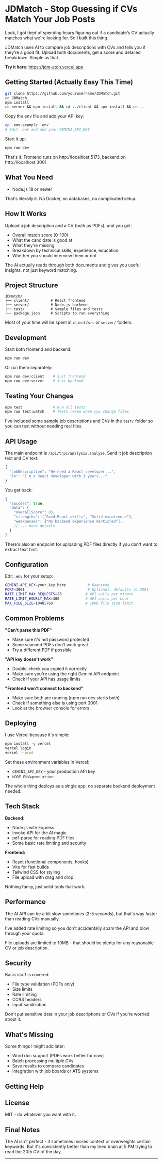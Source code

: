 # JDMatch - Stop Guessing if CVs Match Your Job Posts

Look, I got tired of spending hours figuring out if a candidate's CV actually matches what we're looking for. So I built this thing.

JDMatch uses AI to compare job descriptions with CVs and tells you if they're a good fit. Upload both documents, get a score and detailed breakdown. Simple as that.

**Try it here**: https://jdm-atch.vercel.app

## Getting Started (Actually Easy This Time)

```bash
git clone https://github.com/yourusername/JDMatch.git
cd JDMatch
npm install
cd server && npm install && cd ../client && npm install && cd ..
```

Copy the env file and add your API key:
```bash
cp .env.example .env
# Edit .env and add your GEMINI_API_KEY
```

Start it up:
```bash
npm run dev
```

That's it. Frontend runs on http://localhost:5173, backend on http://localhost:3001.

## What You Need

- Node.js 18 or newer


That's literally it. No Docker, no databases, no complicated setup.

## How It Works

Upload a job description and a CV (both as PDFs), and you get:

- Overall match score (0-100)
- What the candidate is good at
- What they're missing
- Breakdown by technical skills, experience, education
- Whether you should interview them or not

The AI actually reads through both documents and gives you useful insights, not just keyword matching.

## Project Structure

```
JDMatch/
├── client/          # React frontend
├── server/          # Node.js backend
├── test/            # Sample files and tests
└── package.json     # Scripts to run everything
```

Most of your time will be spent in `client/src` or `server/` folders.

## Development

Start both frontend and backend:
```bash
npm run dev
```

Or run them separately:
```bash
npm run dev:client    # Just frontend
npm run dev:server    # Just backend
```

## Testing Your Changes

```bash
npm test              # Run all tests
npm run test:watch    # Tests rerun when you change files
```

I've included some sample job descriptions and CVs in the `test/` folder so you can test without needing real files.

## API Usage

The main endpoint is `/api/trpc/analysis.analyze`. Send it job description text and CV text:

```javascript
{
  "jobDescription": "We need a React developer...",
  "cv": "I'm a React developer with 3 years..."
}
```

You get back:
```javascript
{
  "success": true,
  "data": {
    "overallScore": 85,
    "strengths": ["Good React skills", "Solid experience"],
    "weaknesses": ["No backend experience mentioned"],
    // ... more details
  }
}
```

There's also an endpoint for uploading PDF files directly if you don't want to extract text first.

## Configuration

Edit `.env` for your setup:

```bash
GEMINI_API_KEY=your_key_here          # Required
PORT=3001                             # Optional, defaults to 3001
RATE_LIMIT_MAX_REQUESTS=20           # API calls per minute
RATE_LIMIT_HOURLY_MAX=300            # API calls per hour
MAX_FILE_SIZE=10485760               # 10MB file size limit
```

## Common Problems

**"Can't parse this PDF"**
- Make sure it's not password protected
- Some scanned PDFs don't work great
- Try a different PDF if possible

**"API key doesn't work"**
- Double-check you copied it correctly
- Make sure you're using the right Gemini API endpoint
- Check if your API has usage limits

**"Frontend won't connect to backend"**
- Make sure both are running (npm run dev starts both)
- Check if something else is using port 3001
- Look at the browser console for errors

## Deploying

I use Vercel because it's simple:

```bash
npm install -g vercel
vercel login
vercel --prod
```

Set these environment variables in Vercel:
- `GEMINI_API_KEY` - your production API key
- `NODE_ENV=production`

The whole thing deploys as a single app, no separate backend deployment needed.


## Tech Stack

**Backend:**
- Node.js with Express
- Invoke API for the AI magic
- pdf-parse for reading PDF files
- Some basic rate limiting and security

**Frontend:**
- React (functional components, hooks)
- Vite for fast builds
- Tailwind CSS for styling
- File upload with drag and drop

Nothing fancy, just solid tools that work.

## Performance

The AI API can be a bit slow sometimes (2-5 seconds), but that's way faster than reading CVs manually.

I've added rate limiting so you don't accidentally spam the API and blow through your quota.

File uploads are limited to 10MB - that should be plenty for any reasonable CV or job description.

## Security

Basic stuff is covered:
- File type validation (PDFs only)
- Size limits
- Rate limiting
- CORS headers
- Input sanitization

Don't put sensitive data in your job descriptions or CVs if you're worried about it.

## What's Missing

Some things I might add later:
- Word doc support (PDFs work better for now)
- Batch processing multiple CVs
- Save results to compare candidates
- Integration with job boards or ATS systems


## Getting Help


## License

MIT - do whatever you want with it.

## Final Notes


The AI isn't perfect - it sometimes misses context or overweights certain keywords. But it's consistently better than my tired brain at 5 PM trying to read the 20th CV of the day.

---
